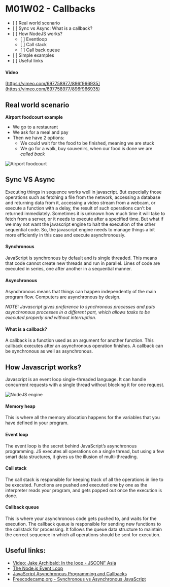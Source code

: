 # M01W02 - Callbacks
- [ ] Real world scenario
- [ ] Sync vs Async: What is a callback?
- [ ] How NodeJS works?
    - [ ] Eventloop
    - [ ] Call stack
    - [ ] Call back queue
- [ ] Simple examples
- [ ] Useful links

#### Video
[https://vimeo.com/697758977/896f966935](https://vimeo.com/697758977/896f966935)


## Real world scenario
**Airport foodcourt example**
- We go to a restaurant
- We ask for a meal and pay
- Then we have 2 options:
  - We could wait for the food to be finished, meaning we are stuck
  - We go for a walk, buy souvenirs, when our food is done we are *called back*

![Airport foodcourt](http://epmgaa.media.clients.ellingtoncms.com/img/photos/2013/10/02/Best_airport_food_court_-_Concourse_F_food_court.jpg)

## Sync VS Async
Executing things in sequence works well in javascript. But especially those operations such as fetching a file from the network, accessing a database and returning data from it, accessing a video stream from a webcam, or execute a function with a delay, the result of such operations can't be returned immediately. Sometimes it is unknown how much time it will take to fetch from a server, or it needs to execute after a specified time.
But what if we may not want the javascript engine to halt the execution of the other sequential code. So, the javascript engine needs to manage things a bit more efficiently in this case and execute asynchronously.

#### Synchronous
JavaScript is synchronous by default and is single threaded. This means that code cannot create new threads and run in parallel. Lines of code are executed in series, one after another in a sequential manner.

#### Asynchronous
Asynchronous means that things can happen independently of the main program flow. Computers are asynchronous by design.

*NOTE:*
*Javascript gives preference to synchronous processes and puts asynchronous processes in a different part, which allows tasks to be executed properly and without interruption.*

#### What is a callback?
A callback is a function used as an argument for another function. This callback executes after an asynchronous operation finishes. A callback can be synchronous as well as asynchronous.


## How Javascript works?
Javascript is an event loop single-threaded language. It can handle concurrent requests with a single thread without blocking it for one request.

![NodeJS engine](https://miro.medium.com/max/1400/1*iHhUyO4DliDwa6x_cO5E3A.gif)

#### Memory heap
This is where all the memory allocation happens for the variables that you have defined in your program.

#### Event loop
The event loop is the secret behind JavaScript’s asynchronous programming. JS executes all operations on a single thread, but using a few smart data structures, it gives us the illusion of multi-threading.

#### Call stack
The call stack is responsible for keeping track of all the operations in line to be executed. Functions are pushed and executed one by one as the interpreter reads your program, and gets popped out once the execution is done.

#### Callback queue
This is where your asynchronous code gets pushed to, and waits for the execution. The callback queue is responsible for sending new functions to the callstack for processing. It follows the queue data structure to maintain the correct sequence in which all operations should be sent for execution.

## Useful links:
- [Video: Jake Archibald: In the loop - JSCONF Asia](https://www.youtube.com/watch?v=cCOL7MC4Pl0)
- [The Node.js Event Loop](https://nodejs.dev/learn/the-nodejs-event-loop)
- [JavaScript Asynchronous Programming and Callbacks](https://nodejs.dev/learn/javascript-asynchronous-programming-and-callbacks)
- [Freecodecamp.org - Synchronous vs Asynchronous JavaScript](https://www.freecodecamp.org/news/synchronous-vs-asynchronous-in-javascript/)
